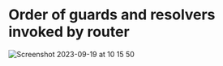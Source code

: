 # Order of guards and resolvers invoked by router

![Screenshot 2023-09-19 at 10 15 50](https://github.com/tobiaszciesielski/ng-routing/assets/46262617/c3969edc-70c0-40c7-8547-9af4433684d2)
